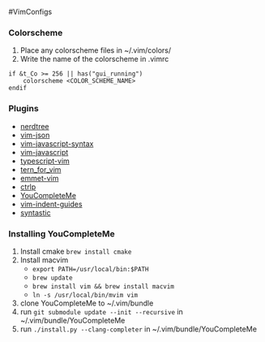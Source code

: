 #VimConfigs

### Colorscheme
1) Place any colorscheme files in ~/.vim/colors/
2) Write the name of the colorscheme in .vimrc
```
if &t_Co >= 256 || has("gui_running")
	colorscheme <COLOR_SCHEME_NAME>
endif
```

### Plugins
* [nerdtree](https://github.com/scrooloose/nerdtree)
* [vim-json](https://github.com/elzr/vim-json)
* [vim-javascript-syntax](https://github.com/jelera/vim-javascript-syntax)
* [vim-javascript](https://github.com/pangloss/vim-javascript)
* [typescript-vim](https://github.com/leafgarland/typescript-vim)
* [tern_for_vim](https://github.com/ternjs/tern_for_vim)
* [emmet-vim](https://github.com/mattn/emmet-vim)
* [ctrlp](https://github.com/kien/ctrlp.vim)
* [YouCompleteMe](https://github.com/Valloric/YouCompleteMe)
* [vim-indent-guides](https://github.com/nathanaelkane/vim-indent-guides)
* [syntastic](https://github.com/vim-syntastic/syntastic)

### Installing YouCompleteMe

1. Install cmake ```brew install cmake```
2. Install macvim
	* ```export PATH=/usr/local/bin:$PATH```
	* ```brew update```
	* ```brew install vim && brew install macvim```
	* ```ln -s /usr/local/bin/mvim vim```
3. clone YouCompleteMe to ~/.vim/bundle
4. run ```git submodule update --init --recursive``` in ~/.vim/bundle/YouCompleteMe
5. run ```./install.py --clang-completer``` in ~/.vim/bundle/YouCompleteMe
